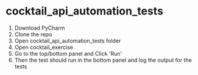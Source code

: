 # cocktail_api_automation_tests

1. Download PyCharm
2. Clone the repo
3. Open cocktail_api_automation_tests folder
4. Open cocktail_exercise
5. Go to the top/bottom panel and Click 'Run'
6. Then the test should run in the bottom panel and log the output for the tests
